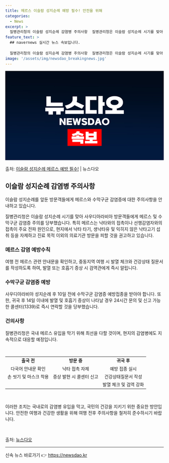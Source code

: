 ```yaml
---
title: 메르스 이슬람 성지순례 예방 필수! 안전을 위해
categories:
  - News
excerpt: >
  질병관리청의 이슬람 성지순례 감염병 주의사항  질병관리청은 이슬람 성지순례 시기를 맞아 사우디아라비아 방문객…
feature_text: >
  ## navernews 실시간 뉴스 속보입니다.

  질병관리청의 이슬람 성지순례 감염병 주의사항  질병관리청은 이슬람 성지순례 시기를 맞아 사우디아라비아 방문객…
image: '/assets/img/newsdao_breakingnews.jpg'
---
```


![뉴스다오 속보](/assets/img/newsdao_breakingnews.jpg)

<p>출처: <a href="https://newsdao.kr/4109" rel="dofollow">이슬람 성지순례 메르스 예방 필수!</a> | 뉴스다오</p>

<h2 data-ke-size="size26">이슬람 성지순례 감염병 주의사항</h2>
이슬람 성지순례를 앞둔 방문객들에게 메르스와 수막구균 감염증에 대한 주의사항을 안내하고 있습니다.

<p data-ke-size="size16">질병관리청은 이슬람 성지순례 시기를 맞아 사우디아라비아 방문객들에게 메르스 및 수막구균 감염증 주의를 당부했습니다. 특히 메르스는 낙타와의 접촉이나 선행감염자와의 접촉이 주요 전파 원인으로, 현지에서 낙타 타기, 생낙타유 및 익히지 않은 낙타고기 섭취 등을 자제하고 진료 목적 이외의 의료기관 방문을 피할 것을 권고하고 있습니다.</p>

<h3>메르스 감염 예방수칙</h3>
<p data-ke-size="size16">여행 전 메르스 관련 안내문을 확인하고, 중동지역 여행 시 발열 체크와 건강상태 질문서를 작성하도록 하여, 발열 또는 호흡기 증상 시 검역관에게 즉시 알립니다.</p>

<h3>수막구균 감염증 예방</h3>
<p data-ke-size="size16">사우디아라비아 성지순례 후 10일 전에 수막구균 감염증 예방접종을 받아야 합니다. 또한, 귀국 후 14일 이내에 발열 및 호흡기 증상이 나타날 경우 24시간 문의 및 신고 가능한 콜센터(1339)로 즉시 연락할 것을 당부했습니다.</p>

<h3>건의사항</h3>
<p data-ke-size="size16">질병관리청은 국내 메르스 유입을 막기 위해 최선을 다할 것이며, 현지의 감염병에도 지속적으로 대응할 예정입니다.</p>

<p data-ke-size="size16">&nbsp;</p>

<table>
	<tbody>
		<tr>
			<td style="text-align: center; height: 17px;"><b>출국 전</b></td>
			<td style="text-align: center; height: 17px;"><b>방문 중</b></td>
			<td style="text-align: center; height: 17px;"><b>귀국 후</b></td>
		</tr>
		<tr>
			<td style="text-align: center; height: 17px;">다국어 안내문 확인</td>
			<td style="text-align: center; height: 17px;">낙타 접촉 자제</td>
			<td style="text-align: center; height: 17px;">예방 접종 실시</td>
		</tr>
		<tr>
			<td style="text-align: center; height: 17px;">손 씻기 및 마스크 착용</td>
			<td style="text-align: center; height: 17px;">증상 발현 시 콜센터 신고</td>
			<td style="text-align: center; height: 17px;">건강상태질문서 작성</td>
		</tr>
		<tr>
			<td style="text-align: center; height: 17px;"></td>
			<td style="text-align: center; height: 17px;"></td>
			<td style="text-align: center; height: 17px;">발열 체크 및 검역 강화</td>
		</tr>
	</tbody>
</table>

<p data-ke-size="size16">&nbsp;</p>

<p data-ke-size="size16">이러한 조치는 국내로의 감염병 유입을 막고, 국민의 건강을 지키기 위한 중요한 방안입니다. 안전한 여행과 건강한 생활을 위해 여행 전후 주의사항을 철저히 준수하시기 바랍니다.</p>

<p data-ke-size="size16">&nbsp;</p>

<p data-ke-size="size16">출처: <a href="https://newsdao.kr/4109">뉴스다오</a></p>

<hr> 

신속 뉴스 바로가기 👉 <a href="https://newsdao.kr" rel="dofollow">https://newsdao.kr</a>


